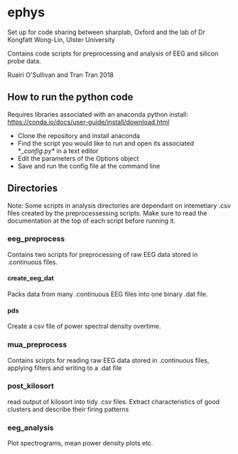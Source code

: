 # ephys
Set up for code sharing between sharplab, Oxford and the lab of Dr Kongfatt Wong-Lin, Ulster University

Contains code scripts for preprocessing and analysis of EEG and silicon probe data.

Ruairi O'Sullivan and Tran Tran 2018

## How to run the python code
Requires libraries associated with an anaconda python install: https://conda.io/docs/user-guide/install/download.html

  - Clone the repository and install anaconda
  - Find the script you would like to run and open its associated \*_\_config.py*_ in a text editor
  - Edit the parameters of the Options object
  - Save and run the config file at the command line

## Directories

Note: Some scripts in analysis directories are dependant on intemetiary .csv files created by the preprocessessing scripts. Make sure to read the documentation at the top of each script before running it.

### eeg_preprocess
Contains two scripts for preprocessing of raw EEG data stored in .continuous files.

#### create_eeg_dat
Packs data from many .continuous EEG files into one binary .dat file.

#### pds
Create a csv file of power spectral density overtime. 

### mua_preprocess
Contains scirpts for reading raw EEG data stored in .continuous files, applying filters and writing to a .dat file

### post_kilosort
read output of kilosort into tidy .csv files. Extract characteristics of good clusters and describe their firing patterns

### eeg_analysis
Plot spectrograms, mean power density plots etc. 

